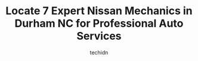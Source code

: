 ---
layout: ampstory
image: https://images.unsplash.com/photo-1502158895-0d817974dfaf?ixlib=rb-4.0.3&ixid=MnwxMjA3fDB8MHxwaG90by1wYWdlfHx8fGVufDB8fHx8&auto=format&fit=crop&w=640&h=853&q=80
author: techidn
featured: false
description: Trust your vehicles maintenance and repairs to the 7 best Nissan Mechanic in Durham  NC, USA. With their extensive experience, cutting-edge technology, and commitment to customer satisfacti
title: Locate 7 Expert Nissan Mechanics in Durham  NC for Professional Auto Services
cover:
   title: Locate 7 Expert Nissan Mechanics in Durham  NC for Professional Auto Services
   subtitle: Rickpate
   background: https://images.unsplash.com/photo-1502158895-0d817974dfaf?ixlib=rb-4.0.3&ixid=MnwxMjA3fDB8MHxwaG90by1wYWdlfHx8fGVufDB8fHx8&auto=format&fit=crop&w=640&h=853&q=80

pages: 
 - layout: thirds
   top: <h1>#1 Johnson Lexus of Durham Service Center</h1>
   bottom: "<p>Michael Ponce was great! I went in knowing exactly what I wanted and he made it happen. Darius in Finance explained everything so well  and the Tech guy kept us laughing.</p>"
   background: https://www.knot35.com/toplist/wp-content/uploads/2023/06/best-nissan-mechanic-1-in-durham-nc-1685837735.jpeg
   backgroundblur: true
 - layout: thirds
   top: <h1>#2 Carmedix</h1>
   bottom: "<p>2105 NC-54 Unit L, Durham, NC 27713, United States</p>"
   background: https://www.knot35.com/toplist/wp-content/uploads/2023/06/best-nissan-mechanic-2-in-durham-nc-1685837736.jpeg
   cta:
      link: https://www.knot35.com/toplist/locate-7-expert-nissan-mechanics-in-durham-nc-for-professional-auto-services/
      text: Locate 7 Expert Nissan Mechanics in Durham  NC for Professional Auto Services
 - layout: thirds
   top: <h1>#3 Neals Garage</h1>
   bottom: "<p>1907 W Markham Ave, Durham, NC 27705, United States</p>"
   background: https://www.knot35.com/toplist/wp-content/uploads/2023/06/best-nissan-mechanic-3-in-durham-nc-1685837736.jpeg
   cta:
      link: https://www.knot35.com/toplist/locate-7-expert-nissan-mechanics-in-durham-nc-for-professional-auto-services/
      text: Locate 7 Expert Nissan Mechanics in Durham  NC for Professional Auto Services
 - layout: thirds
   top: <h1>#4 Swedish Imports</h1>
   bottom: "<p>5404 Durham-Chapel Hill Blvd, Durham, NC 27707, United States</p>"
   background: https://images.unsplash.com/photo-1599422314077-f4dfdaa4cd09?ixlib=rb-4.0.3&ixid=MnwxMjA3fDB8MHxwaG90by1wYWdlfHx8fGVufDB8fHx8&auto=format&fit=crop&w=640&h=853&q=80
   cta:
      link: https://www.knot35.com/toplist/locate-7-expert-nissan-mechanics-in-durham-nc-for-professional-auto-services/
      text: Locate 7 Expert Nissan Mechanics in Durham  NC for Professional Auto Services
 - layout: thirds
   top: <h1>#5 Claytons Car Care</h1>
   bottom: "<p>3701 N Duke St, Durham, NC 27704, United States</p>"
   background: https://images.unsplash.com/photo-1552083974-186346191183?ixlib=rb-4.0.3&ixid=MnwxMjA3fDB8MHxwaG90by1wYWdlfHx8fGVufDB8fHx8&auto=format&fit=crop&w=640&h=853&q=80
   cta:
      link: https://www.knot35.com/toplist/locate-7-expert-nissan-mechanics-in-durham-nc-for-professional-auto-services/
      text: Locate 7 Expert Nissan Mechanics in Durham  NC for Professional Auto Services
 - layout: thirds
   top: <h1>#6 Lonnies University Auto Center</h1>
   bottom: "<p>220 Butler Ave, Durham, NC 27705, United States</p>"
   background: https://images.unsplash.com/photo-1541356665065-22676f35dd40?ixlib=rb-4.0.3&ixid=MnwxMjA3fDB8MHxwaG90by1wYWdlfHx8fGVufDB8fHx8&auto=format&fit=crop&w=640&h=853&q=80
   cta:
      link: https://www.knot35.com/toplist/locate-7-expert-nissan-mechanics-in-durham-nc-for-professional-auto-services/
      text: Locate 7 Expert Nissan Mechanics in Durham  NC for Professional Auto Services
 - layout: thirds
   top: <h1>#7 Massey Brothers Automotive</h1>
   bottom: "<p>2108 NC-54, Durham, NC 27713, United States</p>"
   background: https://images.unsplash.com/photo-1609083590460-7b8cc0ca65f8?ixlib=rb-4.0.3&ixid=MnwxMjA3fDB8MHxwaG90by1wYWdlfHx8fGVufDB8fHx8&auto=format&fit=crop&w=640&h=853&q=80
   cta:
      link: https://www.knot35.com/toplist/locate-7-expert-nissan-mechanics-in-durham-nc-for-professional-auto-services/
      text: Locate 7 Expert Nissan Mechanics in Durham  NC for Professional Auto Services
 - layout: thirds
   middle: Continue reading...
   background: https://images.unsplash.com/photo-1524169358666-79f22534bc6e?ixlib=rb-4.0.3&ixid=MnwxMjA3fDB8MHxwaG90by1wYWdlfHx8fGVufDB8fHx8&auto=format&fit=crop&w=640&h=853&q=80
   cta:
      link: https://www.knot35.com/toplist/locate-7-expert-nissan-mechanics-in-durham-nc-for-professional-auto-services/
      text: Locate 7 Expert Nissan Mechanics in Durham  NC for Professional Auto Services
      
---